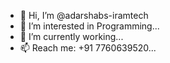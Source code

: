 - 👋 Hi, I’m @adarshabs-iramtech
- 👀 I’m interested in Programming...
- 🌱 I’m currently working...
- 📫 Reach me: +91 7760639520...

<!---
adarshabs-iramtech/adarshabs-iramtech is a ✨ special ✨ repository because its `README.md` (this file) appears on your GitHub profile.
You can click the Preview link to take a look at your changes.
--->
